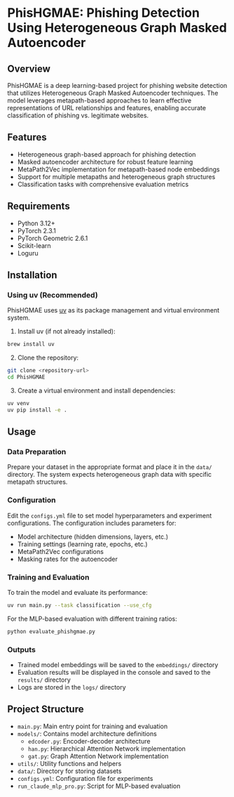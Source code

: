 # PhisHGMAE: Phishing Detection Using Heterogeneous Graph Masked Autoencoder

## Overview
PhisHGMAE is a deep learning-based project for phishing website detection that utilizes Heterogeneous Graph Masked Autoencoder techniques. The model leverages metapath-based approaches to learn effective representations of URL relationships and features, enabling accurate classification of phishing vs. legitimate websites.

## Features
- Heterogeneous graph-based approach for phishing detection
- Masked autoencoder architecture for robust feature learning
- MetaPath2Vec implementation for metapath-based node embeddings
- Support for multiple metapaths and heterogeneous graph structures
- Classification tasks with comprehensive evaluation metrics

## Requirements
- Python 3.12+
- PyTorch 2.3.1
- PyTorch Geometric 2.6.1
- Scikit-learn
- Loguru

## Installation

### Using uv (Recommended)
PhisHGMAE uses [uv](https://github.com/astral-sh/uv) as its package management and virtual environment system.

1. Install uv (if not already installed):
```bash
brew install uv
```

2. Clone the repository:
```bash
git clone <repository-url>
cd PhisHGMAE
```

3. Create a virtual environment and install dependencies:
```bash
uv venv
uv pip install -e .
```

## Usage

### Data Preparation
Prepare your dataset in the appropriate format and place it in the `data/` directory. The system expects heterogeneous graph data with specific metapath structures.

### Configuration
Edit the `configs.yml` file to set model hyperparameters and experiment configurations. The configuration includes parameters for:

- Model architecture (hidden dimensions, layers, etc.)
- Training settings (learning rate, epochs, etc.)
- MetaPath2Vec configurations
- Masking rates for the autoencoder

### Training and Evaluation
To train the model and evaluate its performance:

```bash
uv run main.py --task classification --use_cfg
```

For the MLP-based evaluation with different training ratios:
```bash
python evaluate_phishgmae.py
```

### Outputs
- Trained model embeddings will be saved to the `embeddings/` directory
- Evaluation results will be displayed in the console and saved to the `results/` directory
- Logs are stored in the `logs/` directory

## Project Structure
- `main.py`: Main entry point for training and evaluation
- `models/`: Contains model architecture definitions
  - `edcoder.py`: Encoder-decoder architecture
  - `han.py`: Hierarchical Attention Network implementation
  - `gat.py`: Graph Attention Network implementation
- `utils/`: Utility functions and helpers
- `data/`: Directory for storing datasets
- `configs.yml`: Configuration file for experiments
- `run_claude_mlp_pro.py`: Script for MLP-based evaluation
